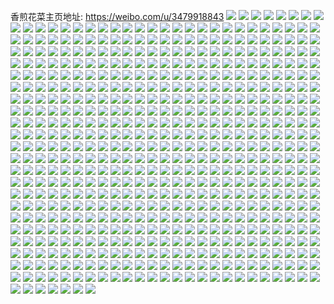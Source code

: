 香煎花菜主页地址: https://weibo.com/u/3479918843 
![](https://wx4.sinaimg.cn/mw2000/cf6b58fbgy1h96n11avzxj22gw1n9u0x.jpg) 
![](https://wx4.sinaimg.cn/mw2000/cf6b58fbgy1h96n0ylbvgj23402c0b2c.jpg) 
![](https://wx4.sinaimg.cn/mw2000/cf6b58fbgy1h96mqlhop8j21o0280b29.jpg) 
![](https://wx4.sinaimg.cn/mw2000/cf6b58fbly1h8xddspamfj20pf1e5jyc.jpg) 
![](https://wx4.sinaimg.cn/mw2000/cf6b58fbly1h8wq0zq1bzj213u0tu46t.jpg) 
![](https://wx4.sinaimg.cn/mw2000/cf6b58fbly1h8rn8tksh4j20u01407b9.jpg) 
![](https://wx4.sinaimg.cn/mw2000/cf6b58fbly1h8rnafmnzfj22c03404pe.jpg) 
![](https://wx4.sinaimg.cn/mw2000/cf6b58fbly1h8rnbnwpy3j233z33zhdt.jpg) 
![](https://wx4.sinaimg.cn/mw2000/cf6b58fbly1h8rnecdzv9j23402c0x6p.jpg) 
![](https://wx4.sinaimg.cn/mw2000/cf6b58fbly1h8rngclyd4j20u00vyn0b.jpg) 
![](https://wx4.sinaimg.cn/mw2000/cf6b58fbly1h8rnh2hrymj23402c0e83.jpg) 
![](https://wx4.sinaimg.cn/mw2000/cf6b58fbly1h8rmyfk2yfj20yz0pqgth.jpg) 
![](https://wx4.sinaimg.cn/mw2000/cf6b58fbgy1h8n6ajis0xj21v72knhdt.jpg) 
![](https://wx4.sinaimg.cn/mw2000/cf6b58fbgy1h886fj9kskj20wr1z0ath.jpg) 
![](https://wx4.sinaimg.cn/mw2000/cf6b58fbgy1h886fls7w7j20wr1z0amt.jpg) 
![](https://wx4.sinaimg.cn/mw2000/cf6b58fbgy1h886fp01pfj20wr1z0dx5.jpg) 
![](https://wx4.sinaimg.cn/mw2000/cf6b58fbgy1h886fqv8bvj20wr1z0wtk.jpg) 
![](https://wx4.sinaimg.cn/mw2000/cf6b58fbgy1h83sloiovhj21o02804qp.jpg) 
![](https://wx4.sinaimg.cn/mw2000/cf6b58fbgy1h7umcrlzaaj2240240qv5.jpg) 
![](https://wx4.sinaimg.cn/mw2000/cf6b58fbgy1h7hvbqd5krj20o01f60vp.jpg) 
![](https://wx4.sinaimg.cn/mw2000/cf6b58fbgy1h7hvbqy3wbj20n91f6774.jpg) 
![](https://wx4.sinaimg.cn/mw2000/cf6b58fbgy1h7hvbrg7voj20nz1f60vf.jpg) 
![](https://wx4.sinaimg.cn/mw2000/cf6b58fbgy1h78gcosdzoj20sg0rjjs1.jpg) 
![](https://wx4.sinaimg.cn/mw2000/cf6b58fbly1h698wd8f1hj22402tc41j.jpg) 
![](https://wx4.sinaimg.cn/mw2000/cf6b58fbly1h657uhtivij23k02o0aiq.jpg) 
![](https://wx4.sinaimg.cn/mw2000/cf6b58fbly1h657um0l3qj22402tcgos.jpg) 
![](https://wx4.sinaimg.cn/mw2000/cf6b58fbly1h657uqwgssj23k02o0tih.jpg) 
![](https://wx4.sinaimg.cn/mw2000/cf6b58fbly1h657uxikaej22o03k07wj.jpg) 
![](https://wx4.sinaimg.cn/mw2000/cf6b58fbly1h657uzbxffj21c01rxjua.jpg) 
![](https://wx4.sinaimg.cn/mw2000/cf6b58fbly1h657v8y9qej233y2bzwml.jpg) 
![](https://wx4.sinaimg.cn/mw2000/cf6b58fbly1h657va662jj22tc240dgf.jpg) 
![](https://wx4.sinaimg.cn/mw2000/cf6b58fbly1h657vgvlx9j22tb23z419.jpg) 
![](https://wx4.sinaimg.cn/mw2000/cf6b58fbly1h657vmc7vtj21mo268qua.jpg) 
![](https://wx4.sinaimg.cn/mw2000/cf6b58fbly1h657vqbq1tj21mo1moabx.jpg) 
![](https://wx4.sinaimg.cn/mw2000/cf6b58fbly1h657vu47n3j22tc2400xx.jpg) 
![](https://wx4.sinaimg.cn/mw2000/cf6b58fbgy1h5d84l8kqhj22402tcqv5.jpg) 
![](https://wx4.sinaimg.cn/mw2000/cf6b58fbgy1h5cfmg68zfj20mb1f60w3.jpg) 
![](https://wx4.sinaimg.cn/mw2000/cf6b58fbgy1h592tndpbfj20qo10o42m.jpg) 
![](https://wx4.sinaimg.cn/mw2000/cf6b58fbgy1h50vfte4jmj2240240npe.jpg) 
![](https://wx4.sinaimg.cn/mw2000/cf6b58fbgy1h4s5rikzrpj20k00fwt9w.jpg) 
![](https://wx4.sinaimg.cn/mw2000/cf6b58fbgy1h4je7dfnp6j20qo0qo75k.jpg) 
![](https://wx4.sinaimg.cn/mw2000/cf6b58fbgy1h4gu3jdgs8j21mo268qoa.jpg) 
![](https://wx4.sinaimg.cn/mw2000/cf6b58fbgy1h46iihsydoj20u01t0qaq.jpg) 
![](https://wx4.sinaimg.cn/mw2000/cf6b58fbgy1h455507abqj21jk1jk7cp.jpg) 
![](https://wx4.sinaimg.cn/mw2000/cf6b58fbgy1h43vn8wnq6j20a00a00t2.jpg) 
![](https://wx4.sinaimg.cn/mw2000/cf6b58fbgy1h41ulrs4utj21mo268qq9.jpg) 
![](https://wx4.sinaimg.cn/mw2000/cf6b58fbgy1h41um26rruj21mo2681kx.jpg) 
![](https://wx4.sinaimg.cn/mw2000/cf6b58fbgy1h41ulx82z1j21mn2677wj.jpg) 
![](https://wx4.sinaimg.cn/mw2000/cf6b58fbgy1h41ulzlb4bj21mo268kgc.jpg) 
![](https://wx4.sinaimg.cn/mw2000/cf6b58fbgy1h41qhokwqoj20yo0lkjv7.jpg) 
![](https://wx4.sinaimg.cn/mw2000/cf6b58fbgy1h3tx1owdorj20sv0svh01.jpg) 
![](https://wx4.sinaimg.cn/mw2000/cf6b58fbgy1h3tx1pdh5lj20ps0yedm1.jpg) 
![](https://wx4.sinaimg.cn/mw2000/cf6b58fbgy1h3cleyhnc4j20qo0p240f.jpg) 
![](https://wx4.sinaimg.cn/mw2000/cf6b58fbgy1h3clf0rammj251c29skjm.jpg) 
![](https://wx4.sinaimg.cn/mw2000/cf6b58fbgy1h3clf3egwlj22bz2zne82.jpg) 
![](https://wx4.sinaimg.cn/mw2000/cf6b58fbgy1h360y3guamj20u01t0tcn.jpg) 
![](https://wx4.sinaimg.cn/mw2000/cf6b58fbgy1h34q601v0tj20u01t0ad9.jpg) 
![](https://wx4.sinaimg.cn/mw2000/cf6b58fbgy1h3266tyxlpj20f00f0jrw.jpg) 
![](https://wx4.sinaimg.cn/mw2000/cf6b58fbgy1h30mxdfxgpj20qo0f5wfh.jpg) 
![](https://wx4.sinaimg.cn/mw2000/cf6b58fbgy1h2yk9vi9h0j20u02rkn7z.jpg) 
![](https://wx4.sinaimg.cn/mw2000/cf6b58fbgy1h2y8yerdmcj20sb0sbgre.jpg) 
![](https://wx4.sinaimg.cn/mw2000/cf6b58fbgy1h2y8yfk7d3j211e11eqdl.jpg) 
![](https://wx4.sinaimg.cn/mw2000/cf6b58fbgy1h2y8ygg26ej216o1kvk25.jpg) 
![](https://wx4.sinaimg.cn/mw2000/cf6b58fbgy1h2y8yizvzqj22402tc1kx.jpg) 
![](https://wx4.sinaimg.cn/mw2000/cf6b58fbgy1h2y8ym8g9gj21bf2eotq9.jpg) 
![](https://wx4.sinaimg.cn/mw2000/cf6b58fbgy1h2y8zfuivyj22402tce82.jpg) 
![](https://wx4.sinaimg.cn/mw2000/cf6b58fbgy1h2y8zkq09ej22o02mib2b.jpg) 
![](https://wx4.sinaimg.cn/mw2000/cf6b58fbgy1h2y902q1yyj22402tc4qq.jpg) 
![](https://wx4.sinaimg.cn/mw2000/cf6b58fbgy1h2y8zl8rgmj20qo0qo75o.jpg) 
![](https://wx4.sinaimg.cn/mw2000/cf6b58fbgy1h2p6equ7lqj20u01t044n.jpg) 
![](https://wx4.sinaimg.cn/mw2000/cf6b58fbgy1h2o24pranqj22tc240npe.jpg) 
![](https://wx4.sinaimg.cn/mw2000/cf6b58fbgy1h2h26qeoo7j2240208h8h.jpg) 
![](https://wx4.sinaimg.cn/mw2000/cf6b58fbgy1h2ad7d2mfuj20u01t0dm8.jpg) 
![](https://wx4.sinaimg.cn/mw2000/cf6b58fbgy1h2ad7dqvdkj20u01t0qal.jpg) 
![](https://wx4.sinaimg.cn/mw2000/cf6b58fbgy1h284lhio1cj20qo17ptb2.jpg) 
![](https://wx4.sinaimg.cn/mw2000/cf6b58fbgy1h26o7usz86j20hq0eawgb.jpg) 
![](https://wx4.sinaimg.cn/mw2000/cf6b58fbgy1h24qf48mcwj20qo0rnjti.jpg) 
![](https://wx4.sinaimg.cn/mw2000/cf6b58fbgy1h20vzbjwr5j20on1hcn8x.jpg) 
![](https://wx4.sinaimg.cn/mw2000/cf6b58fbgy1h13vkjzmn8j23402c0x6r.jpg) 
![](https://wx4.sinaimg.cn/mw2000/cf6b58fbgy1h13vktieqnj233y2by1l6.jpg) 
![](https://wx4.sinaimg.cn/mw2000/cf6b58fbgy1h13vkz3981j23402c0u0z.jpg) 
![](https://wx4.sinaimg.cn/mw2000/cf6b58fbgy1h13vl3v8z6j22c03404qs.jpg) 
![](https://wx4.sinaimg.cn/mw2000/cf6b58fbgy1h13vlat4u0j22402tc4qr.jpg) 
![](https://wx4.sinaimg.cn/mw2000/cf6b58fbgy1h13vlcnfe2j22402tchdt.jpg) 
![](https://wx4.sinaimg.cn/mw2000/cf6b58fbgy1h13vleto8tj21o02801kz.jpg) 
![](https://wx4.sinaimg.cn/mw2000/cf6b58fbgy1h13vltijiwj23k02o0u10.jpg) 
![](https://wx4.sinaimg.cn/mw2000/cf6b58fbgy1h13vlyhbqxj23402c0u0z.jpg) 
![](https://wx4.sinaimg.cn/mw2000/cf6b58fbgy1h0z4ay1r0ej20qo0sgwgn.jpg) 
![](https://wx4.sinaimg.cn/mw2000/cf6b58fbgy1h0z4c2p5ljj20qo0smgnf.jpg) 
![](https://wx4.sinaimg.cn/mw2000/cf6b58fbgy1h0g6fmy02lj20qo0samzu.jpg) 
![](https://wx4.sinaimg.cn/mw2000/cf6b58fbgy1h0cyfrbrzdj20qo11vtav.jpg) 
![](https://wx4.sinaimg.cn/mw2000/cf6b58fbgy1h09ndpad8wj20qo05jwet.jpg) 
![](https://wx4.sinaimg.cn/mw2000/cf6b58fbgy1h09ner02nbj20qo0ip3zl.jpg) 
![](https://wx4.sinaimg.cn/mw2000/cf6b58fbgy1h00io0fcc6j2268268npd.jpg) 
![](https://wx4.sinaimg.cn/mw2000/cf6b58fbgy1gzzdbsqmgyj20u01t0thz.jpg) 
![](https://wx4.sinaimg.cn/mw2000/cf6b58fbgy1gzzb387jinj21hc0onq9o.jpg) 
![](https://wx4.sinaimg.cn/mw2000/cf6b58fbgy1gyrgudehgwj22402tckjm.jpg) 
![](https://wx4.sinaimg.cn/mw2000/cf6b58fbgy1gynzf8nd5jj21mo268e52.jpg) 
![](https://wx4.sinaimg.cn/mw2000/cf6b58fbgy1gynzf9umljj21mn268ha2.jpg) 
![](https://wx4.sinaimg.cn/mw2000/cf6b58fbgy1gynzfc8l4kj21mo268u0x.jpg) 
![](https://wx4.sinaimg.cn/mw2000/cf6b58fbgy1gynyayx7hgj22402tcqv5.jpg) 
![](https://wx4.sinaimg.cn/mw2000/cf6b58fbgy1gyntokqal8j216o1kwaob.jpg) 
![](https://wx4.sinaimg.cn/mw2000/cf6b58fbgy1gyntp36z2ej21mo268e81.jpg) 
![](https://wx4.sinaimg.cn/mw2000/cf6b58fbgy1gyhis2hziaj20u01t0qc9.jpg) 
![](https://wx4.sinaimg.cn/mw2000/cf6b58fbgy1gy0vxyu25aj25mo4807wk.jpg) 
![](https://wx4.sinaimg.cn/mw2000/cf6b58fbgy1gxyekt48y1j216o1kwdxr.jpg) 
![](https://wx4.sinaimg.cn/mw2000/cf6b58fbgy1gxjj6izovhj21400u0wh6.jpg) 
![](https://wx4.sinaimg.cn/mw2000/cf6b58fbgy1gxj7sf8d60j20l115xn1d.jpg) 
![](https://wx4.sinaimg.cn/mw2000/cf6b58fbgy1gxj7sg09e8j20l115x43e.jpg) 
![](https://wx4.sinaimg.cn/mw2000/cf6b58fbgy1gxj7sgkbexj20l115x791.jpg) 
![](https://wx4.sinaimg.cn/mw2000/cf6b58fbgy1gxj7sh2k21j216v0ubqid.jpg) 
![](https://wx4.sinaimg.cn/mw2000/cf6b58fbgy1gxie99l3bwj20u01t0adv.jpg) 
![](https://wx4.sinaimg.cn/mw2000/cf6b58fbgy1gxi6tt4efdj216v0ubqid.jpg) 
![](https://wx4.sinaimg.cn/mw2000/cf6b58fbgy1gxb0le44eqj2240240b29.jpg) 
![](https://wx4.sinaimg.cn/mw2000/cf6b58fbgy1gwuq6lzxu4j21hc0on477.jpg) 
![](https://wx4.sinaimg.cn/mw2000/cf6b58fbgy1gwn44xymtgj2240240e81.jpg) 
![](https://wx4.sinaimg.cn/mw2000/cf6b58fbgy1gwn45047btj21jk1jkx6p.jpg) 
![](https://wx4.sinaimg.cn/mw2000/cf6b58fbgy1gwn450st3aj20tq0zqgye.jpg) 
![](https://wx4.sinaimg.cn/mw2000/cf6b58fbgy1gwn45221yej21mo2684qp.jpg) 
![](https://wx4.sinaimg.cn/mw2000/cf6b58fbgy1gwn455jqgaj23401qrqv6.jpg) 
![](https://wx4.sinaimg.cn/mw2000/cf6b58fbgy1gwg8khgtsmj21t00u0gu3.jpg) 
![](https://wx4.sinaimg.cn/mw2000/cf6b58fbgy1gw706pivu6j20u01t0jws.jpg) 
![](https://wx4.sinaimg.cn/mw2000/cf6b58fbgy1gw7079g7tbj21t00u016h.jpg) 
![](https://wx4.sinaimg.cn/mw2000/cf6b58fbgy1gw7079sggbj21t00u011l.jpg) 
![](https://wx4.sinaimg.cn/mw2000/cf6b58fbgy1gw707aayhrj21t00u0qdg.jpg) 
![](https://wx4.sinaimg.cn/mw2000/cf6b58fbgy1gw1xesu5a6j20u01t00wh.jpg) 
![](https://wx4.sinaimg.cn/mw2000/cf6b58fbgy1gw1xewkmvyj22402tce81.jpg) 
![](https://wx4.sinaimg.cn/mw2000/cf6b58fbgy1gvtxxo6ddyj21k71k1wzs.jpg) 
![](https://wx4.sinaimg.cn/mw2000/cf6b58fbgy1gvtxxsjxhyj22tc240b2b.jpg) 
![](https://wx4.sinaimg.cn/mw2000/cf6b58fbgy1gvrxseo7o8j21mo268b29.jpg) 
![](https://wx4.sinaimg.cn/mw2000/cf6b58fbgy1gvrxshi7h7j21mo268b29.jpg) 
![](https://wx4.sinaimg.cn/mw2000/003NvnRhgy1gvolskyelvj61mo268nes02.jpg) 
![](https://wx4.sinaimg.cn/mw2000/003NvnRhgy1gvp9khao2uj62d51kse8102.jpg) 
![](https://wx4.sinaimg.cn/mw2000/003NvnRhgy1gvp9kk5d1yj63342bc1kz02.jpg) 
![](https://wx4.sinaimg.cn/mw2000/003NvnRhgy1gvp9kfqqcjj62tc240qv502.jpg) 
![](https://wx4.sinaimg.cn/mw2000/003NvnRhgy1gvcx5duq2gj62801o04qq02.jpg) 
![](https://wx4.sinaimg.cn/mw2000/003NvnRhgy1gvcx5gqkdej61400u04cs02.jpg) 
![](https://wx4.sinaimg.cn/mw2000/003NvnRhgy1gvcx5pn4q2j61vy2isnpe02.jpg) 
![](https://wx4.sinaimg.cn/mw2000/003NvnRhgy1gue6ussx0zj61t00u07jh02.jpg) 
![](https://wx4.sinaimg.cn/mw2000/003NvnRhgy1gu2c0cbd3qj61400u041102.jpg) 
![](https://wx4.sinaimg.cn/mw2000/003NvnRhgy1gu22ljv5yjj62tc240x6q02.jpg) 
![](https://wx4.sinaimg.cn/mw2000/003NvnRhgy1gtqtpu1mdbj62402tcb2a02.jpg) 
![](https://wx4.sinaimg.cn/mw2000/003NvnRhgy1gtoqv6ei85j611z1z4wrq02.jpg) 
![](https://wx4.sinaimg.cn/mw2000/003NvnRhgy1gtoqv7lbo6j61mo2687wh02.jpg) 
![](https://wx4.sinaimg.cn/mw2000/003NvnRhgy1gtoqv9kphej61mo1mohdu02.jpg) 
![](https://wx4.sinaimg.cn/mw2000/003NvnRhgy1gtoqvd80onj63k02o01l002.jpg) 
![](https://wx4.sinaimg.cn/mw2000/003NvnRhgy1gtoqvzfl93j62402tcnpd02.jpg) 
![](https://wx4.sinaimg.cn/mw2000/003NvnRhgy1gtl3y7dp77j62c41i2npd02.jpg) 
![](https://wx4.sinaimg.cn/mw2000/cf6b58fbgy1gtglff96yvj21mo1monii.jpg) 
![](https://wx4.sinaimg.cn/mw2000/cf6b58fbgy1gtglfhsbtpj22tc2tcx6p.jpg) 
![](https://wx4.sinaimg.cn/mw2000/cf6b58fbgy1gtglfjbouij21mo1motr4.jpg) 
![](https://wx4.sinaimg.cn/mw2000/cf6b58fbgy1gtanvox01ej20u01t0djt.jpg) 
![](https://wx4.sinaimg.cn/mw2000/cf6b58fbgy1gt1gvkztmtj22cm3404qs.jpg) 
![](https://wx4.sinaimg.cn/mw2000/cf6b58fbgy1gt1gvlm3x0j21400u0atg.jpg) 
![](https://wx4.sinaimg.cn/mw2000/cf6b58fbgy1gt1gvmbs6ej21400r0tnj.jpg) 
![](https://wx4.sinaimg.cn/mw2000/cf6b58fbgy1gt1gmozml7j21l62dse81.jpg) 
![](https://wx4.sinaimg.cn/mw2000/cf6b58fbgy1gt1gmqhe9fj21z41be1ky.jpg) 
![](https://wx4.sinaimg.cn/mw2000/cf6b58fbly1gsxjdooru2j20qo0n340o.jpg) 
![](https://wx4.sinaimg.cn/mw2000/cf6b58fbgy1gsurf8uo6aj21t00u0duf.jpg) 
![](https://wx4.sinaimg.cn/mw2000/cf6b58fbgy1grbvgckm01j214012u7sz.jpg) 
![](https://wx4.sinaimg.cn/mw2000/cf6b58fbgy1grbvggqwtej21901901kx.jpg) 
![](https://wx4.sinaimg.cn/mw2000/cf6b58fbgy1gr9h889db2j20u01t0wkq.jpg) 
![](https://wx4.sinaimg.cn/mw2000/cf6b58fbgy1gr8jigjrbqj216o1kwb29.jpg) 
![](https://wx4.sinaimg.cn/mw2000/003NvnRhgy1gr8jifijdzj616o1kwb2902.jpg) 
![](https://wx4.sinaimg.cn/mw2000/cf6b58fbgy1gr8jhd9aajj20u00sq0zz.jpg) 
![](https://wx4.sinaimg.cn/mw2000/cf6b58fbgy1gqtwhw8gozj216o1kwx5q.jpg) 
![](https://wx4.sinaimg.cn/mw2000/cf6b58fbly1gpnvcqbhmdj21qo1qoayn.jpg) 
![](https://wx4.sinaimg.cn/mw2000/cf6b58fbly1gozlj4yzmkj21oh2iqu0z.jpg) 
![](https://wx4.sinaimg.cn/mw2000/cf6b58fbly1gozlj8bmloj2280190qv6.jpg) 
![](https://wx4.sinaimg.cn/mw2000/cf6b58fbly1gozlj6zdcyj21qo1qokjm.jpg) 
![](https://wx4.sinaimg.cn/mw2000/cf6b58fbly1gokwebgiimj21kw1kwn5o.jpg) 
![](https://wx4.sinaimg.cn/mw2000/cf6b58fbly1go393y428oj21o01o0x6p.jpg) 
![](https://wx4.sinaimg.cn/mw2000/cf6b58fbly1go39540ve0j20qo0qon0x.jpg) 
![](https://wx4.sinaimg.cn/mw2000/cf6b58fbly1gnv858hk2pj22bk1qo7wh.jpg) 
![](https://wx4.sinaimg.cn/mw2000/cf6b58fbly1gnv0s2t28cj20u01t0dpj.jpg) 
![](https://wx4.sinaimg.cn/mw2000/cf6b58fbly1gnv0s31ayuj20u01t0qej.jpg) 
![](https://wx4.sinaimg.cn/mw2000/cf6b58fbly1gnv0s3cldpj20u01t0qdz.jpg) 
![](https://wx4.sinaimg.cn/mw2000/cf6b58fbly1gnv0s3l6y1j20u01t049c.jpg) 
![](https://wx4.sinaimg.cn/mw2000/cf6b58fbly1gnv0s3wisoj20u01t0gw2.jpg) 
![](https://wx4.sinaimg.cn/mw2000/cf6b58fbly1gndkijvjjyj21qo1qo4qp.jpg) 
![](https://wx4.sinaimg.cn/mw2000/cf6b58fbly1gndkikzjesj21qo1qo1kx.jpg) 
![](https://wx4.sinaimg.cn/mw2000/cf6b58fbly1gmt88lozkwj22402tckjm.jpg) 
![](https://wx4.sinaimg.cn/mw2000/cf6b58fbly1gmt88ms7s1j22402tcnpe.jpg) 
![](https://wx4.sinaimg.cn/mw2000/cf6b58fbly1gmoc3r8n79j20qo0fu77k.jpg) 
![](https://wx4.sinaimg.cn/mw2000/cf6b58fbly1gmluviul4wj216o1kwu06.jpg) 
![](https://wx4.sinaimg.cn/mw2000/cf6b58fbly1gmjzcxze7mj21qo1qo1i9.jpg) 
![](https://wx4.sinaimg.cn/mw2000/cf6b58fbly1gme9nv0p5gj22402tce82.jpg) 
![](https://wx4.sinaimg.cn/mw2000/cf6b58fbly1gmanpotsllj21kw1kw1ky.jpg) 
![](https://wx4.sinaimg.cn/mw2000/cf6b58fbly1gm9p0czdboj21ww2pgu12.jpg) 
![](https://wx4.sinaimg.cn/mw2000/cf6b58fbly1gm8huq8id2j21w02iohdu.jpg) 
![](https://wx4.sinaimg.cn/mw2000/cf6b58fbly1gm5mzs4lkzj21jk1jkwki.jpg) 
![](https://wx4.sinaimg.cn/mw2000/cf6b58fbly1gm3sjlulo5j20u0180aer.jpg) 
![](https://wx4.sinaimg.cn/mw2000/cf6b58fbly1glwypr517tj21oi2irb2b.jpg) 
![](https://wx4.sinaimg.cn/mw2000/cf6b58fbly1glwyps99k0j21of2gfnpe.jpg) 
![](https://wx4.sinaimg.cn/mw2000/cf6b58fbly1glulhqgfaoj21mo268x6q.jpg) 
![](https://wx4.sinaimg.cn/mw2000/cf6b58fbly1glulhkwjkqj21o02807wh.jpg) 
![](https://wx4.sinaimg.cn/mw2000/cf6b58fbly1glulhmz6vdj21o0280e81.jpg) 
![](https://wx4.sinaimg.cn/mw2000/cf6b58fbly1gltzngvpgaj218g0tngvd.jpg) 
![](https://wx4.sinaimg.cn/mw2000/cf6b58fbly1gltznh5mlzj218g0tnwnl.jpg) 
![](https://wx4.sinaimg.cn/mw2000/cf6b58fbly1gltznkrbn9j22c03404qt.jpg) 
![](https://wx4.sinaimg.cn/mw2000/cf6b58fbly1gltzni3l72j227t1nvx6p.jpg) 
![](https://wx4.sinaimg.cn/mw2000/cf6b58fbly1glsy87kl6mj20u01t0jwa.jpg) 
![](https://wx4.sinaimg.cn/mw2000/cf6b58fbly1gkxwtyjxjnj216o1kwnpd.jpg) 
![](https://wx4.sinaimg.cn/mw2000/cf6b58fbly1gkxwtxd2jqj21qo1qoax0.jpg) 
![](https://wx4.sinaimg.cn/mw2000/cf6b58fbly1gkxwtxtbwfj20qo0qoq6k.jpg) 
![](https://wx4.sinaimg.cn/mw2000/cf6b58fbly1gkxsimsdevj21qo1qoh4e.jpg) 
![](https://wx4.sinaimg.cn/mw2000/cf6b58fbly1gkx5s5pf64j216o16o4qp.jpg) 
![](https://wx4.sinaimg.cn/mw2000/cf6b58fbly1gkx5s6x5puj23342bce82.jpg) 
![](https://wx4.sinaimg.cn/mw2000/cf6b58fbly1gkfve4qa0ij23342bce82.jpg) 
![](https://wx4.sinaimg.cn/mw2000/cf6b58fbly1gkfvf193wwj23342bckjm.jpg) 
![](https://wx4.sinaimg.cn/mw2000/cf6b58fbly1gjw1zqacakj21qo1qo4i4.jpg) 
![](https://wx4.sinaimg.cn/mw2000/cf6b58fbly1gj3wie5y80j21mo268e82.jpg) 
![](https://wx4.sinaimg.cn/mw2000/cf6b58fbly1giyh5eygkjj20u01t0gq4.jpg) 
![](https://wx4.sinaimg.cn/mw2000/cf6b58fbly1giyh6em0hzj20u01t0794.jpg) 
![](https://wx4.sinaimg.cn/mw2000/cf6b58fbly1giyh72ekd0j20u01t079i.jpg) 
![](https://wx4.sinaimg.cn/mw2000/cf6b58fbly1gixbd9ynhqj20u00u0gpe.jpg) 
![](https://wx4.sinaimg.cn/mw2000/cf6b58fbly1gipdvq9u3nj20rs0rsgrc.jpg) 
![](https://wx4.sinaimg.cn/mw2000/cf6b58fbly1gijg5gs0c1j21400u0q8i.jpg) 
![](https://wx4.sinaimg.cn/mw2000/cf6b58fbly1gijg5hgi2ij21400u078k.jpg) 
![](https://wx4.sinaimg.cn/mw2000/cf6b58fbly1gig4x9llgtj21mo268x6q.jpg) 
![](https://wx4.sinaimg.cn/mw2000/cf6b58fbly1gh47kwktchj2190190b29.jpg) 
![](https://wx4.sinaimg.cn/mw2000/cf6b58fbly1gh47ky66pej21hc1hcqv5.jpg) 
![](https://wx4.sinaimg.cn/mw2000/cf6b58fbly1gh47kzr53ij21hc1hcb29.jpg) 
![](https://wx4.sinaimg.cn/mw2000/cf6b58fbly1gh47l41j0uj2190190b29.jpg) 
![](https://wx4.sinaimg.cn/mw2000/cf6b58fbly1ggm5okn7cyj20cp0b0qba.jpg) 
![](https://wx4.sinaimg.cn/mw2000/cf6b58fbly1gg8g3shsdyj21o02801kz.jpg) 
![](https://wx4.sinaimg.cn/mw2000/cf6b58fbly1gg8g3vrb2ij21o0280npe.jpg) 
![](https://wx4.sinaimg.cn/mw2000/cf6b58fbly1gg8g3zjewxj21o0280npe.jpg) 
![](https://wx4.sinaimg.cn/mw2000/cf6b58fbly1gg8g40b41mj20u0140dm1.jpg) 
![](https://wx4.sinaimg.cn/mw2000/cf6b58fbly1gflc5n2opoj21hc1z4u0x.jpg) 
![](https://wx4.sinaimg.cn/mw2000/cf6b58fbly1gfk8wpso8kj21hc1z4x6p.jpg) 
![](https://wx4.sinaimg.cn/mw2000/cf6b58fbly1gfh6k81db5j21hc1z4npd.jpg) 
![](https://wx4.sinaimg.cn/mw2000/cf6b58fbly1gfda2dtqxlj21hc1z44qq.jpg) 
![](https://wx4.sinaimg.cn/mw2000/cf6b58fbly1gfd22t3mjrj20u01t04af.jpg) 
![](https://wx4.sinaimg.cn/mw2000/cf6b58fbly1gfd211e27uj22o82o8b2a.jpg) 
![](https://wx4.sinaimg.cn/mw2000/cf6b58fbly1gf75l6t4ywj20u01t04lb.jpg) 
![](https://wx4.sinaimg.cn/mw2000/cf6b58fbly1gf4jjoeqy3j20u0140aia.jpg) 
![](https://wx4.sinaimg.cn/mw2000/cf6b58fbly1gf4jjp2b9yj20u0140n1f.jpg) 
![](https://wx4.sinaimg.cn/mw2000/cf6b58fbly1gf4jjpqkepj20u014078f.jpg) 
![](https://wx4.sinaimg.cn/mw2000/cf6b58fbly1gf4jjq4an9j20u0140aec.jpg) 
![](https://wx4.sinaimg.cn/mw2000/cf6b58fbly1gf4jjyitrij21901o0qv5.jpg) 
![](https://wx4.sinaimg.cn/mw2000/cf6b58fbly1gf4jk00db4j20u01400y1.jpg) 
![](https://wx4.sinaimg.cn/mw2000/cf6b58fbly1gf4jjqfdslj205y040wgm.jpg) 
![](https://wx4.sinaimg.cn/mw2000/cf6b58fbly1gf2ohsp43tj22c02c01ky.jpg) 
![](https://wx4.sinaimg.cn/mw2000/cf6b58fbly1gf2ohwvi3zj22c02c0kjl.jpg) 
![](https://wx4.sinaimg.cn/mw2000/cf6b58fbly1gf2oi0zu42j22c02c01ky.jpg) 
![](https://wx4.sinaimg.cn/mw2000/cf6b58fbly1gf2oi3aeqvj21901o0u0x.jpg) 
![](https://wx4.sinaimg.cn/mw2000/cf6b58fbly1gf2oi51gz2j21901o01ky.jpg) 
![](https://wx4.sinaimg.cn/mw2000/cf6b58fbly1gf2oi6wrn5j21901o04qq.jpg) 
![](https://wx4.sinaimg.cn/mw2000/cf6b58fbly1gf2oi24oacj210z10ytxj.jpg) 
![](https://wx4.sinaimg.cn/mw2000/cf6b58fbly1gelhck3ydcj20u00u0gqw.jpg) 
![](https://wx4.sinaimg.cn/mw2000/cf6b58fbly1gelhckh7dwj20u00u0gsr.jpg) 
![](https://wx4.sinaimg.cn/mw2000/cf6b58fbly1gelh9t5x74j20u00u0436.jpg) 
![](https://wx4.sinaimg.cn/mw2000/cf6b58fbly1gelhah2n88j20u00u0jx1.jpg) 
![](https://wx4.sinaimg.cn/mw2000/cf6b58fbly1gelhahhmbgj20u00u0gr1.jpg) 
![](https://wx4.sinaimg.cn/mw2000/cf6b58fbly1gee5wt1egsj21fw1o0x6p.jpg) 
![](https://wx4.sinaimg.cn/mw2000/cf6b58fbly1gee5wuh3bfj21hc1bkhc7.jpg) 
![](https://wx4.sinaimg.cn/mw2000/cf6b58fbly1ge9v47r9ihj22c02c07wh.jpg) 
![](https://wx4.sinaimg.cn/mw2000/cf6b58fbly1ge71dsua2tj22c02c0e83.jpg) 
![](https://wx4.sinaimg.cn/mw2000/cf6b58fbly1gdzdi04x40j21901o04qq.jpg) 
![](https://wx4.sinaimg.cn/mw2000/cf6b58fbly1gdzdi30hiij21901o01ky.jpg) 
![](https://wx4.sinaimg.cn/mw2000/cf6b58fbly1gdzdi67yvcj21901o01ky.jpg) 
![](https://wx4.sinaimg.cn/mw2000/cf6b58fbly1gc6c21nx6cj20u0140tda.jpg) 
![](https://wx4.sinaimg.cn/mw2000/cf6b58fbgy1gbrjbwc69dj20u01t0kgv.jpg) 
![](https://wx4.sinaimg.cn/mw2000/cf6b58fbgy1gbrjbyr58hj21o02804qq.jpg) 
![](https://wx4.sinaimg.cn/mw2000/cf6b58fbgy1gbrjc1fqarj21o02801ky.jpg) 
![](https://wx4.sinaimg.cn/mw2000/cf6b58fbgy1gbrjc41kcvj21o02804qq.jpg) 
![](https://wx4.sinaimg.cn/mw2000/cf6b58fbgy1gbrjc6f8jdj21o0280x6p.jpg) 
![](https://wx4.sinaimg.cn/mw2000/cf6b58fbgy1gbrjc93q7cj21o0280e82.jpg) 
![](https://wx4.sinaimg.cn/mw2000/cf6b58fbgy1gbrjccm7uij21o0280npe.jpg) 
![](https://wx4.sinaimg.cn/mw2000/cf6b58fbgy1gbjclckol7j21o02801ky.jpg) 
![](https://wx4.sinaimg.cn/mw2000/cf6b58fbgy1gbjclekcqnj21o0280hdu.jpg) 
![](https://wx4.sinaimg.cn/mw2000/cf6b58fbgy1gbjclg6yhej21o02804qq.jpg) 
![](https://wx4.sinaimg.cn/mw2000/cf6b58fbgy1gb85sdikx3j20j60pa76g.jpg) 
![](https://wx4.sinaimg.cn/mw2000/cf6b58fbly1gaxmsdfqr6j20u00tun81.jpg) 
![](https://wx4.sinaimg.cn/mw2000/cf6b58fbly1gaxms9ct9xj21o02804qq.jpg) 
![](https://wx4.sinaimg.cn/mw2000/cf6b58fbly1gaxmsb2nnhj21o01o0b29.jpg) 
![](https://wx4.sinaimg.cn/mw2000/cf6b58fbly1gaxmsf4z7fj21o01o04qp.jpg) 
![](https://wx4.sinaimg.cn/mw2000/cf6b58fbly1gaxmsh6p2ej21ny1ny7wh.jpg) 
![](https://wx4.sinaimg.cn/mw2000/cf6b58fbly1gaxmsjlhz9j21n51mte81.jpg) 
![](https://wx4.sinaimg.cn/mw2000/cf6b58fbly1gaxms6dlzlj21o01q0e81.jpg) 
![](https://wx4.sinaimg.cn/mw2000/cf6b58fbly1gaxmscr37rj21901o01kx.jpg) 
![](https://wx4.sinaimg.cn/mw2000/cf6b58fbly1galuanmmowj214u14u4ql.jpg) 
![](https://wx4.sinaimg.cn/mw2000/cf6b58fbly1galuaow7g4j20yg0yg4hz.jpg) 
![](https://wx4.sinaimg.cn/mw2000/cf6b58fbly1galuapwr6oj213w13w4f5.jpg) 
![](https://wx4.sinaimg.cn/mw2000/cf6b58fbly1galuardz2uj210w10wx2q.jpg) 
![](https://wx4.sinaimg.cn/mw2000/cf6b58fbly1galno6spjrj20zh0zg1kx.jpg) 
![](https://wx4.sinaimg.cn/mw2000/cf6b58fbly1galno961ucj211w11v4qp.jpg) 
![](https://wx4.sinaimg.cn/mw2000/cf6b58fbly1gah60fz3cfj20zi0ge0y5.jpg) 
![](https://wx4.sinaimg.cn/mw2000/cf6b58fbly1gah60gh3kuj20zi0gejwq.jpg) 
![](https://wx4.sinaimg.cn/mw2000/cf6b58fbly1gah60gvowoj20zi0ge440.jpg) 
![](https://wx4.sinaimg.cn/mw2000/cf6b58fbly1gah60h7zp7j20zi0geq7o.jpg) 
![](https://wx4.sinaimg.cn/mw2000/cf6b58fbly1gah60hkmxvj21400u07ay.jpg) 
![](https://wx4.sinaimg.cn/mw2000/cf6b58fbly1ga9fe5kxdqj21o01o0hdv.jpg) 
![](https://wx4.sinaimg.cn/mw2000/cf6b58fbly1ga9ffavyk5j21o01901kz.jpg) 
![](https://wx4.sinaimg.cn/mw2000/cf6b58fbly1ga9fi8zestj21o0190e83.jpg) 
![](https://wx4.sinaimg.cn/mw2000/cf6b58fbly1ga9ffnctp6j20ww0k0e49.jpg) 
![](https://wx4.sinaimg.cn/mw2000/cf6b58fbly1ga9fh10aprj21o0190hdu.jpg) 
![](https://wx4.sinaimg.cn/mw2000/cf6b58fbly1ga9ffzvxbwj20vc0vc4qp.jpg) 
![](https://wx4.sinaimg.cn/mw2000/cf6b58fbly1ga85jigdrrj21o0190kjm.jpg) 
![](https://wx4.sinaimg.cn/mw2000/cf6b58fbly1ga85jqd7ozj21o0190kjm.jpg) 
![](https://wx4.sinaimg.cn/mw2000/cf6b58fbly1ga85jx5zotj21o0190hdu.jpg) 
![](https://wx4.sinaimg.cn/mw2000/cf6b58fbly1g9pfwdjdzhj21o02807wi.jpg) 
![](https://wx4.sinaimg.cn/mw2000/cf6b58fbly1g9pfwehol5j21o02801ky.jpg) 
![](https://wx4.sinaimg.cn/mw2000/cf6b58fbly1g9hmngrwwzj21hc1z4qv5.jpg) 
![](https://wx4.sinaimg.cn/mw2000/cf6b58fbly1g9h54q34ddj21901o01ky.jpg) 
![](https://wx4.sinaimg.cn/mw2000/cf6b58fbly1g9h54znefej21901o0000.jpg) 
![](https://wx4.sinaimg.cn/mw2000/cf6b58fbly1g9h557ix54j21o0280npd.jpg) 
![](https://wx4.sinaimg.cn/mw2000/cf6b58fbly1g9h55h1s94j21o0280kjl.jpg) 
![](https://wx4.sinaimg.cn/mw2000/cf6b58fbly1g9ghep6xqqj20vc0vcawp.jpg) 
![](https://wx4.sinaimg.cn/mw2000/cf6b58fbly1g96306xrl8j21901o0e82.jpg) 
![](https://wx4.sinaimg.cn/mw2000/cf6b58fbly1g9630d74e7j21901o0u0x.jpg) 
![](https://wx4.sinaimg.cn/mw2000/cf6b58fbly1g9630kc1xfj21901o04qq.jpg) 
![](https://wx4.sinaimg.cn/mw2000/cf6b58fbly1g8wnq0jafmj21hc1z4b2a.jpg) 
![](https://wx4.sinaimg.cn/mw2000/cf6b58fbly1g8t1ygey9pj23402c0npd.jpg) 
![](https://wx4.sinaimg.cn/mw2000/cf6b58fbly1g8rxhxl38cj22c0340qv6.jpg) 
![](https://wx4.sinaimg.cn/mw2000/cf6b58fbly1g8l8qfzdvij21901o0hdu.jpg) 
![](https://wx4.sinaimg.cn/mw2000/cf6b58fbly1g8l8qisk7yj21901o0kjm.jpg) 
![](https://wx4.sinaimg.cn/mw2000/cf6b58fbly1g8l8qllkczj21901o01ky.jpg) 
![](https://wx4.sinaimg.cn/mw2000/cf6b58fbly1g8l8qnu6qdj21901o0b2a.jpg) 
![](https://wx4.sinaimg.cn/mw2000/cf6b58fbly1g8kt953l5qj21561i3u0x.jpg) 
![](https://wx4.sinaimg.cn/mw2000/cf6b58fbly1g8kt96gnfij20z61j9b29.jpg) 
![](https://wx4.sinaimg.cn/mw2000/cf6b58fbly1g8izxtt3jdj20is0isdln.jpg) 
![](https://wx4.sinaimg.cn/mw2000/cf6b58fbly1g8izxu9tnsj20ug0ug0yv.jpg) 
![](https://wx4.sinaimg.cn/mw2000/cf6b58fbly1g8izxurkplj20me0men1m.jpg) 
![](https://wx4.sinaimg.cn/mw2000/cf6b58fbly1g8izxv1p2kj20g40g4go1.jpg) 
![](https://wx4.sinaimg.cn/mw2000/cf6b58fbly1g8izxva0x0j20g40g476q.jpg) 
![](https://wx4.sinaimg.cn/mw2000/cf6b58fbly1g8c15njbl5j21hc1z4npe.jpg) 
![](https://wx4.sinaimg.cn/mw2000/cf6b58fbly1g8c15pk8bwj21hc1z4hdu.jpg) 
![](https://wx4.sinaimg.cn/mw2000/cf6b58fbly1g8c15s0332j21hc1z4npe.jpg) 
![](https://wx4.sinaimg.cn/mw2000/cf6b58fbly1g8c15v7de9j21hc1z4npe.jpg) 
![](https://wx4.sinaimg.cn/mw2000/cf6b58fbly1g8c15yi6byj21hc1z4b2a.jpg) 
![](https://wx4.sinaimg.cn/mw2000/cf6b58fbly1g8aw74gf6bj20ii0iiwjl.jpg) 
![](https://wx4.sinaimg.cn/mw2000/cf6b58fbly1g87fkc199sj21hc1z47wi.jpg) 
![](https://wx4.sinaimg.cn/mw2000/cf6b58fbly1g7ilrpcqqvj21t00u07ap.jpg) 
![](https://wx4.sinaimg.cn/mw2000/cf6b58fbly1g7ilrptqalj21t00u0x14.jpg) 
![](https://wx4.sinaimg.cn/mw2000/cf6b58fbly1g7ilrr0muuj21t00u0h5w.jpg) 
![](https://wx4.sinaimg.cn/mw2000/cf6b58fbly1g7ilrs3wa8j21t00u0aud.jpg) 
![](https://wx4.sinaimg.cn/mw2000/cf6b58fbly1g7hdansdbmj21o01o07wj.jpg) 
![](https://wx4.sinaimg.cn/mw2000/cf6b58fbly1g7hdasqxwsj21o01o04qr.jpg) 
![](https://wx4.sinaimg.cn/mw2000/cf6b58fbly1g78ccmb6uhj21o0190hdu.jpg) 
![](https://wx4.sinaimg.cn/mw2000/cf6b58fbly1g78cdbo8v6j21o01901kz.jpg) 
![](https://wx4.sinaimg.cn/mw2000/cf6b58fbly1g78cdrvryoj21o0190x6p.jpg) 
![](https://wx4.sinaimg.cn/mw2000/cf6b58fbly1g78cg66o88j21o0190u0y.jpg) 
![](https://wx4.sinaimg.cn/mw2000/cf6b58fbly1g6qzwvet7xj2190190hdu.jpg) 
![](https://wx4.sinaimg.cn/mw2000/cf6b58fbly1g6npl07dj0j209y0bkjrp.jpg) 
![](https://wx4.sinaimg.cn/mw2000/cf6b58fbly1g6jsp94418j21901o0b2a.jpg) 
![](https://wx4.sinaimg.cn/mw2000/cf6b58fbly1g6hfji6fhaj2190190b29.jpg) 
![](https://wx4.sinaimg.cn/mw2000/cf6b58fbly1g65gx2v7ndj21t00u0h24.jpg) 
![](https://wx4.sinaimg.cn/mw2000/cf6b58fbly1g65gx38qjjj21t00u0aol.jpg) 
![](https://wx4.sinaimg.cn/mw2000/cf6b58fbly1g65gx3qlxxj21t00u0aop.jpg) 
![](https://wx4.sinaimg.cn/mw2000/cf6b58fbly1g65gx66vavj21t00u0qv5.jpg) 
![](https://wx4.sinaimg.cn/mw2000/cf6b58fbly1g5w61f6lbtj20j60j675h.jpg) 
![](https://wx4.sinaimg.cn/mw2000/cf6b58fbly1g5nw09uwi7j218v0u079u.jpg) 
![](https://wx4.sinaimg.cn/mw2000/cf6b58fbly1g5hk6lypdkj21o0190hdu.jpg) 
![](https://wx4.sinaimg.cn/mw2000/cf6b58fbly1g5deub3evxj22c03407wj.jpg) 
![](https://wx4.sinaimg.cn/mw2000/cf6b58fbly1g5deum04qfj23402c04qr.jpg) 
![](https://wx4.sinaimg.cn/mw2000/cf6b58fbly1g50rzw10hcj21iw1jt1ky.jpg) 
![](https://wx4.sinaimg.cn/mw2000/cf6b58fbly1g50s05djv9j21o01904qq.jpg) 
![](https://wx4.sinaimg.cn/mw2000/cf6b58fbly1g50rzotjraj21901o07wi.jpg) 
![](https://wx4.sinaimg.cn/mw2000/cf6b58fbly1g50rz8vm7ej21hc1hcx6p.jpg) 
![](https://wx4.sinaimg.cn/mw2000/cf6b58fbly1g50rzg6qy7j21o01901ky.jpg) 
![](https://wx4.sinaimg.cn/mw2000/cf6b58fbly1g50s0b16ohj21901o01ky.jpg) 
![](https://wx4.sinaimg.cn/mw2000/cf6b58fbly1g4ypheb0ruj21901o01ky.jpg) 
![](https://wx4.sinaimg.cn/mw2000/cf6b58fbly1g4yphk3yyrj21901o0kjl.jpg) 
![](https://wx4.sinaimg.cn/mw2000/cf6b58fbly1g4qjzf2mztj20jg0jg0ud.jpg) 
![](https://wx4.sinaimg.cn/mw2000/cf6b58fbly1g4mka0uwbgj20go0e9aaj.jpg) 
![](https://wx4.sinaimg.cn/mw2000/cf6b58fbly1g4i91di0kej20qo0pj7ag.jpg) 
![](https://wx4.sinaimg.cn/mw2000/cf6b58fbly1g4hd1j16x6j21400u0n3x.jpg) 
![](https://wx4.sinaimg.cn/mw2000/cf6b58fbly1g4hd1i0ohej21400u07bo.jpg) 
![](https://wx4.sinaimg.cn/mw2000/cf6b58fbly1g4hd1iijdpj21400u0jye.jpg) 
![](https://wx4.sinaimg.cn/mw2000/cf6b58fbly1g4f0knxhn2j20p00p0q8f.jpg) 
![](https://wx4.sinaimg.cn/mw2000/cf6b58fbly1g47q0fl8w9j20fb05wq3i.jpg) 
![](https://wx4.sinaimg.cn/mw2000/cf6b58fbly1g47q0fwlqwj20kj02zglk.jpg) 
![](https://wx4.sinaimg.cn/mw2000/cf6b58fbly1g46u7xtzv3j21901o0u0x.jpg) 
![](https://wx4.sinaimg.cn/mw2000/cf6b58fbly1g46u7z46vbj21901o0qv5.jpg) 
![](https://wx4.sinaimg.cn/mw2000/cf6b58fbly1g43dgv6jvij21o0190kjl.jpg) 
![](https://wx4.sinaimg.cn/mw2000/cf6b58fbly1g3zy8fz278j21hc1z4x6p.jpg) 
![](https://wx4.sinaimg.cn/mw2000/cf6b58fbly1g3ymx4klqzj20bu06owes.jpg) 
![](https://wx4.sinaimg.cn/mw2000/cf6b58fbly1g3ymx4vixhj20bw06r0t2.jpg) 
![](https://wx4.sinaimg.cn/mw2000/cf6b58fbly1g3vaxkgss4j20u01t0qi1.jpg) 
![](https://wx4.sinaimg.cn/mw2000/cf6b58fbly1g3f5ms0exjj20b10a3mx9.jpg) 
![](https://wx4.sinaimg.cn/mw2000/cf6b58fbly1g3eq1k5acpj21o0190kjl.jpg) 
![](https://wx4.sinaimg.cn/mw2000/cf6b58fbly1g35v5ujeqzj21901o0kjl.jpg) 
![](https://wx4.sinaimg.cn/mw2000/cf6b58fbly1g34s9z4ta7j21901o04qq.jpg) 
![](https://wx4.sinaimg.cn/mw2000/cf6b58fbly1g2pn00f5ggj21hc1z4e82.jpg) 
![](https://wx4.sinaimg.cn/mw2000/cf6b58fbly1g2pn07xn87j21901o0u0x.jpg) 
![](https://wx4.sinaimg.cn/mw2000/cf6b58fbly1g2jxlegrbfj20k00k00ud.jpg) 
![](https://wx4.sinaimg.cn/mw2000/cf6b58fbly1g2bc45pri5j20fh0hn75h.jpg) 
![](https://wx4.sinaimg.cn/mw2000/cf6b58fbly1g2737k7r0xj203q02xa9v.jpg) 
![](https://wx4.sinaimg.cn/mw2000/cf6b58fbly1g222wsk2hij205g05iglh.jpg) 
![](https://wx4.sinaimg.cn/mw2000/cf6b58fbgy1g21gb6di7fj20hs0hs74w.jpg) 
![](https://wx4.sinaimg.cn/mw2000/cf6b58fbly1g1z0e5ljgej20u01t0q6f.jpg) 
![](https://wx4.sinaimg.cn/mw2000/cf6b58fbly1g1ug0xe2dtj203q02xa9v.jpg) 
![](https://wx4.sinaimg.cn/mw2000/cf6b58fbly1g1s580q9xoj21hc1z47wk.jpg) 
![](https://wx4.sinaimg.cn/mw2000/cf6b58fbly1g1on03nm4bj20yt0ytais.jpg) 
![](https://wx4.sinaimg.cn/mw2000/cf6b58fbly1g1md3q26d9j20xc18g7nx.jpg) 
![](https://wx4.sinaimg.cn/mw2000/cf6b58fbly1g1kplqfse6j21901o01ky.jpg) 
![](https://wx4.sinaimg.cn/mw2000/cf6b58fbgy1g1dznfl2rqj21900q9txp.jpg) 
![](https://wx4.sinaimg.cn/mw2000/cf6b58fbgy1g19o6581rcj202c01ywef.jpg) 
![](https://wx4.sinaimg.cn/mw2000/cf6b58fbly1g17pbyt8loj218v1o0b29.jpg) 
![](https://wx4.sinaimg.cn/mw2000/cf6b58fbly1g0y2sv2en8j21hc1z4e82.jpg) 
![](https://wx4.sinaimg.cn/mw2000/cf6b58fbly1g0y2syl678j21hc1z4hdu.jpg) 
![](https://wx4.sinaimg.cn/mw2000/cf6b58fbly1g0y2tsc3kyj21hc1z4e82.jpg) 
![](https://wx4.sinaimg.cn/mw2000/cf6b58fbly1g0y2t48cyij21hc1z4hdu.jpg) 
![](https://wx4.sinaimg.cn/mw2000/cf6b58fbly1g0y2srt98dj21hc1z4e82.jpg) 
![](https://wx4.sinaimg.cn/mw2000/cf6b58fbly1g0y2t73tbfj21hc1z4e82.jpg) 
![](https://wx4.sinaimg.cn/mw2000/cf6b58fbly1g0xq7c0o40j21hc1z4npd.jpg) 
![](https://wx4.sinaimg.cn/mw2000/cf6b58fbly1g0xq7ehuloj21hc1z4qv5.jpg) 
![](https://wx4.sinaimg.cn/mw2000/cf6b58fbly1g0vgvqxmjqj21h20qgwng.jpg) 
![](https://wx4.sinaimg.cn/mw2000/cf6b58fbly1g0pqsdfvc3j230u23qkjl.jpg) 
![](https://wx4.sinaimg.cn/mw2000/cf6b58fbly1g0oukdjdtqj203e038a9w.jpg) 
![](https://wx4.sinaimg.cn/mw2000/cf6b58fbly1g0obktnio3j210w0jrq90.jpg) 
![](https://wx4.sinaimg.cn/mw2000/cf6b58fbly1g0k9p48fnaj20mu0mjdhc.jpg) 
![](https://wx4.sinaimg.cn/mw2000/cf6b58fbly1g0k9ljdj9aj203e038a9w.jpg) 
![](https://wx4.sinaimg.cn/mw2000/cf6b58fbly1g0gszcsmy9j21901o0x6p.jpg) 
![](https://wx4.sinaimg.cn/mw2000/cf6b58fbly1g0gszeq7ebj21901o0x6p.jpg) 
![](https://wx4.sinaimg.cn/mw2000/cf6b58fbly1g0gszgou5aj21901o0u0x.jpg) 
![](https://wx4.sinaimg.cn/mw2000/cf6b58fbly1g0gosr8yy6j20u01t0n92.jpg) 
![](https://wx4.sinaimg.cn/mw2000/cf6b58fbly1g0aury3ejdj20rs1l2hba.jpg) 
![](https://wx4.sinaimg.cn/mw2000/cf6b58fbly1g0aoerfk9fj20u01t04di.jpg) 
![](https://wx4.sinaimg.cn/mw2000/cf6b58fbly1g0aoes0oejj20u01t0alg.jpg) 
![](https://wx4.sinaimg.cn/mw2000/cf6b58fbly1g08kn34uy2j22c0340b2b.jpg) 
![](https://wx4.sinaimg.cn/mw2000/cf6b58fbly1g07bd44z9xj21hc1z4b2a.jpg) 
![](https://wx4.sinaimg.cn/mw2000/cf6b58fbgy1g05rk3wozyj23402c0npd.jpg) 
![](https://wx4.sinaimg.cn/mw2000/cf6b58fbgy1fzx6h1ibx8j21901o0x6p.jpg) 
![](https://wx4.sinaimg.cn/mw2000/cf6b58fbgy1fzx6hkdidpj21901o0u0x.jpg) 
![](https://wx4.sinaimg.cn/mw2000/cf6b58fbgy1fzx6ht0bonj21901o0npd.jpg) 
![](https://wx4.sinaimg.cn/mw2000/cf6b58fbgy1fzx6hz2azbj21901o0npd.jpg) 
![](https://wx4.sinaimg.cn/mw2000/cf6b58fbly1fzt5tfq5ppj23402c0npf.jpg) 
![](https://wx4.sinaimg.cn/mw2000/cf6b58fbly1fzr0y00hzqj20c80c8js2.jpg) 
![](https://wx4.sinaimg.cn/mw2000/cf6b58fbly1fzli2uytb6j21901o0kjl.jpg) 
![](https://wx4.sinaimg.cn/mw2000/cf6b58fbly1fzli2xf5exj21901o0npd.jpg) 
![](https://wx4.sinaimg.cn/mw2000/cf6b58fbly1fzli2zczmqj21901o0npd.jpg) 
![](https://wx4.sinaimg.cn/mw2000/cf6b58fbly1fzli319m0tj21o0190hdt.jpg) 
![](https://wx4.sinaimg.cn/mw2000/cf6b58fbly1fz9i4ztiifj20qo0uv439.jpg) 
![](https://wx4.sinaimg.cn/mw2000/cf6b58fbly1fz8ct2o00sj20rs4yae83.jpg) 
![](https://wx4.sinaimg.cn/mw2000/cf6b58fbly1fz8csy5t3qj20rs5vbkjo.jpg) 
![](https://wx4.sinaimg.cn/mw2000/cf6b58fbgy1fz4bwnzep5j21k51647wi.jpg) 
![](https://wx4.sinaimg.cn/mw2000/cf6b58fbgy1fz4bwxl582j21o00xre82.jpg) 
![](https://wx4.sinaimg.cn/mw2000/cf6b58fbgy1fz4bwk51ejj21o0190x6q.jpg) 
![](https://wx4.sinaimg.cn/mw2000/cf6b58fbgy1fz4bx1lmjnj23402c0u0y.jpg) 
![](https://wx4.sinaimg.cn/mw2000/cf6b58fbgy1fz3uenvdwrj20u00u0gri.jpg) 
![](https://wx4.sinaimg.cn/mw2000/cf6b58fbgy1fz2p4u9sopj21o0190npd.jpg) 
![](https://wx4.sinaimg.cn/mw2000/cf6b58fbgy1fz2p5mznyuj23402c07wm.jpg) 
![](https://wx4.sinaimg.cn/mw2000/cf6b58fbgy1fz2p645k5hj22c03407wi.jpg) 
![](https://wx4.sinaimg.cn/mw2000/cf6b58fbgy1fz2p6kyshmj22c03404qq.jpg) 
![](https://wx4.sinaimg.cn/mw2000/cf6b58fbgy1fz2p6yfsrnj22c03407wi.jpg) 
![](https://wx4.sinaimg.cn/mw2000/cf6b58fbgy1fz2p9phtfij22c0340b2a.jpg) 
![](https://wx4.sinaimg.cn/mw2000/cf6b58fbly1fyx4vdz0oqj20u01t0jzr.jpg) 
![](https://wx4.sinaimg.cn/mw2000/cf6b58fbly1fykc24bdcqj21hc1z4x6p.jpg) 
![](https://wx4.sinaimg.cn/mw2000/cf6b58fbly1fykc2ekobpj21hc1z41ky.jpg) 
![](https://wx4.sinaimg.cn/mw2000/cf6b58fbly1fyjgy8od1rj21hc1z44qq.jpg) 
![](https://wx4.sinaimg.cn/mw2000/cf6b58fbly1fyjgybpwrvj23402c01ky.jpg) 
![](https://wx4.sinaimg.cn/mw2000/cf6b58fbly1fyeu3uchsoj21901o01ky.jpg) 
![](https://wx4.sinaimg.cn/mw2000/cf6b58fbly1fy9gbt8oqbj208c082glk.jpg) 
![](https://wx4.sinaimg.cn/mw2000/cf6b58fbly1fy10mdn7s1j21901o01ky.jpg) 
![](https://wx4.sinaimg.cn/mw2000/cf6b58fbly1fxlvkhp9kkj20u0140ths.jpg) 
![](https://wx4.sinaimg.cn/mw2000/cf6b58fbly1fxlvkgoyh1j20u01404f9.jpg) 
![](https://wx4.sinaimg.cn/mw2000/cf6b58fbly1fxlvq9fp41j20u0140al0.jpg) 
![](https://wx4.sinaimg.cn/mw2000/cf6b58fbly1fxlvkh1os8j20lc0sggrd.jpg) 
![](https://wx4.sinaimg.cn/mw2000/cf6b58fbly1fxlvkevotwj216o1kw1kx.jpg) 
![](https://wx4.sinaimg.cn/mw2000/cf6b58fbly1fxlvkfz7mkj20go0m8wnw.jpg) 
![](https://wx4.sinaimg.cn/mw2000/cf6b58fbly1fxlvka40v0j21901o01ky.jpg) 
![](https://wx4.sinaimg.cn/mw2000/cf6b58fbly1fxlvkb0ntjj216o1kw44p.jpg) 
![](https://wx4.sinaimg.cn/mw2000/cf6b58fbly1fxlvqar57wj217c1lsb29.jpg) 
![](https://wx4.sinaimg.cn/mw2000/cf6b58fbly1fxbe7vrmfvj21901o04qq.jpg) 
![](https://wx4.sinaimg.cn/mw2000/cf6b58fbly1fxbe82bv3jj21901o01ky.jpg) 
![](https://wx4.sinaimg.cn/mw2000/cf6b58fbly1fx90yq8qylj20k0063wf2.jpg) 
![](https://wx4.sinaimg.cn/mw2000/cf6b58fbly1fwf3vfzvedj21901o0qv5.jpg) 
![](https://wx4.sinaimg.cn/mw2000/cf6b58fbly1fwf3voz2urj21901o0npd.jpg) 
![](https://wx4.sinaimg.cn/mw2000/cf6b58fbly1fwdxrorhqkj21901904qp.jpg) 
![](https://wx4.sinaimg.cn/mw2000/cf6b58fbly1fwdxrsyrnbj22c0340hdv.jpg) 
![](https://wx4.sinaimg.cn/mw2000/cf6b58fbly1fwdxruuse5j20u01404qp.jpg) 
![](https://wx4.sinaimg.cn/mw2000/cf6b58fbly1fwdxrwswzaj21901o01ky.jpg) 
![](https://wx4.sinaimg.cn/mw2000/cf6b58fbly1fwdxrzn3a3j21901o04qq.jpg) 
![](https://wx4.sinaimg.cn/mw2000/cf6b58fbly1fwdxs24g4bj21hc1z4b2a.jpg) 
![](https://wx4.sinaimg.cn/mw2000/cf6b58fbly1fw02577s1oj21901o0u0x.jpg) 
![](https://wx4.sinaimg.cn/mw2000/cf6b58fbly1fw0259w1i9j21901o04qq.jpg) 
![](https://wx4.sinaimg.cn/mw2000/cf6b58fbly1fvytxhrxqvj20hs0ek77m.jpg) 
![](https://wx4.sinaimg.cn/mw2000/cf6b58fbgy1fvstekqizpj20qo0qon25.jpg) 
![](https://wx4.sinaimg.cn/mw2000/cf6b58fbly1fvaeycdm81j20k00u0abp.jpg) 
![](https://wx4.sinaimg.cn/mw2000/cf6b58fbly1fuvpflomnnj21hc1z4hdu.jpg) 
![](https://wx4.sinaimg.cn/mw2000/cf6b58fbly1fuvpfpy80aj21hc1z4hdu.jpg) 
![](https://wx4.sinaimg.cn/mw2000/cf6b58fbly1fuvpftg9n9j21kw16nnpd.jpg) 
![](https://wx4.sinaimg.cn/mw2000/cf6b58fbly1fu8j2l70b9j20zk0qo0zg.jpg) 
![](https://wx4.sinaimg.cn/mw2000/cf6b58fbly1fu8j2n1yq4j21kw0qkqd4.jpg) 
![](https://wx4.sinaimg.cn/mw2000/cf6b58fbly1fu8j2opqjkj20zk0qo45l.jpg) 
![](https://wx4.sinaimg.cn/mw2000/cf6b58fbly1ftwg0uz03cj20u00mih6t.jpg) 
![](https://wx4.sinaimg.cn/mw2000/cf6b58fbly1ftow7dyzw1j20u0140h5x.jpg) 
![](https://wx4.sinaimg.cn/mw2000/cf6b58fbly1ftow7fxh8qj20u0140dyq.jpg) 
![](https://wx4.sinaimg.cn/mw2000/cf6b58fbly1ftaohnx425j20j60asmxy.jpg) 
![](https://wx4.sinaimg.cn/mw2000/cf6b58fbly1fsuj4c0rcvj20g40aqq3k.jpg) 
![](https://wx4.sinaimg.cn/mw2000/cf6b58fbly1fsj9hlm50lj235s2dcnpg.jpg) 
![](https://wx4.sinaimg.cn/mw2000/cf6b58fbly1fsj9hfw52wj22dc35s1l0.jpg) 
![](https://wx4.sinaimg.cn/mw2000/cf6b58fbly1fsfs0wodh4j21sg2dsx6p.jpg) 
![](https://wx4.sinaimg.cn/mw2000/cf6b58fbly1fsfs0zikaxj21sg2dsnpd.jpg) 
![](https://wx4.sinaimg.cn/mw2000/cf6b58fbly1fsfs153ciuj22dc35s7wl.jpg) 
![](https://wx4.sinaimg.cn/mw2000/cf6b58fbly1fsfs2jssuwj21w12ip4qq.jpg) 
![](https://wx4.sinaimg.cn/mw2000/cf6b58fbly1fsfs3rnghdj21w12ipe85.jpg) 
![](https://wx4.sinaimg.cn/mw2000/cf6b58fbly1fsfs3xxh75j21w12ip1l2.jpg) 
![](https://wx4.sinaimg.cn/mw2000/cf6b58fbly1fsebgays6dj235s2dcu0z.jpg) 
![](https://wx4.sinaimg.cn/mw2000/cf6b58fbly1fsebgi0dobj235s2dcb2d.jpg) 
![](https://wx4.sinaimg.cn/mw2000/cf6b58fbly1fs8w1i4co2j21w02iou0z.jpg) 
![](https://wx4.sinaimg.cn/mw2000/cf6b58fbly1fs8w1n1wr1j21w02ionpf.jpg) 
![](https://wx4.sinaimg.cn/mw2000/cf6b58fbly1fs7tbv3ffgj22801hcx6p.jpg) 
![](https://wx4.sinaimg.cn/mw2000/cf6b58fbly1fs1j83u1z1j22c02c04qt.jpg) 
![](https://wx4.sinaimg.cn/mw2000/cf6b58fbly1fryvbgfiymj20aq07qglj.jpg) 
![](https://wx4.sinaimg.cn/mw2000/cf6b58fbly1frokedj6dcj20u00mih40.jpg) 
![](https://wx4.sinaimg.cn/mw2000/cf6b58fbly1frk4fddvfhj20j60ekwfp.jpg) 
![](https://wx4.sinaimg.cn/mw2000/cf6b58fbly1friyhb7harj22eo37knpf.jpg) 
![](https://wx4.sinaimg.cn/mw2000/cf6b58fbly1friyhe9do4j22eo37khdv.jpg) 
![](https://wx4.sinaimg.cn/mw2000/cf6b58fbly1friay3nlvsj204v05iq2t.jpg) 
![](https://wx4.sinaimg.cn/mw2000/cf6b58fbly1frghya717hj20u0140n8p.jpg) 
![](https://wx4.sinaimg.cn/mw2000/cf6b58fbly1frfso5ss9ij20j60p8dhi.jpg) 
![](https://wx4.sinaimg.cn/mw2000/cf6b58fbly1frcifupoagj20gw0gwjrm.jpg) 
![](https://wx4.sinaimg.cn/mw2000/cf6b58fbly1frav3ksz9mj205i03nglj.jpg) 
![](https://wx4.sinaimg.cn/mw2000/cf6b58fbly1fra57dop3gj21ut2hjhdw.jpg) 
![](https://wx4.sinaimg.cn/mw2000/cf6b58fbly1fra55t1sixj21w02iokjo.jpg) 
![](https://wx4.sinaimg.cn/mw2000/cf6b58fbly1fr9hm2zf73j20u00vwh1k.jpg) 
![](https://wx4.sinaimg.cn/mw2000/cf6b58fbly1fr8z97bgazj20n30uqnka.jpg) 
![](https://wx4.sinaimg.cn/mw2000/cf6b58fbly1fr8z9edhmuj21w12ipkjp.jpg) 
![](https://wx4.sinaimg.cn/mw2000/cf6b58fbly1fr6f2j088kj209i09imx5.jpg) 
![](https://wx4.sinaimg.cn/mw2000/cf6b58fbly1fr49d720z5j20u00mi19l.jpg) 
![](https://wx4.sinaimg.cn/mw2000/cf6b58fbly1fr40g9biktj20zk0qown6.jpg) 
![](https://wx4.sinaimg.cn/mw2000/cf6b58fbly1fr3yea5vnuj20j60as3z1.jpg) 
![](https://wx4.sinaimg.cn/mw2000/cf6b58fbly1fr1lz3sl4xj21w12ipu12.jpg) 
![](https://wx4.sinaimg.cn/mw2000/cf6b58fbly1fr0txf6ocpj20u00sttoq.jpg) 
![](https://wx4.sinaimg.cn/mw2000/cf6b58fbly1fqyffcaj5vj208c0690st.jpg) 
![](https://wx4.sinaimg.cn/mw2000/cf6b58fbly1fqv5bjlfu0j20u0140njs.jpg) 
![](https://wx4.sinaimg.cn/mw2000/cf6b58fbly1fqv5c0fwzbj21w12ip4qu.jpg) 
![](https://wx4.sinaimg.cn/mw2000/cf6b58fbly1fqv5bhd1tnj21w12ip1l1.jpg) 
![](https://wx4.sinaimg.cn/mw2000/cf6b58fbly1fqqffpuxdhj21ud2gghdw.jpg) 
![](https://wx4.sinaimg.cn/mw2000/cf6b58fbly1fqp8yq1y2aj20k00k03yv.jpg) 
![](https://wx4.sinaimg.cn/mw2000/cf6b58fbly1fqkmfckfvuj22io2ioqv7.jpg) 
![](https://wx4.sinaimg.cn/mw2000/cf6b58fbly1fqkmfq9ledj22io2iox6r.jpg) 
![](https://wx4.sinaimg.cn/mw2000/cf6b58fbly1fqehj2tss3j20qo0zk1kx.jpg) 
![](https://wx4.sinaimg.cn/mw2000/cf6b58fbly1fqec41egoyj20zk0qo44s.jpg) 
![](https://wx4.sinaimg.cn/mw2000/cf6b58fbly1fqd9j0brr4j22ip2ipb2b.jpg) 
![](https://wx4.sinaimg.cn/mw2000/cf6b58fbly1fq7zrnqh28j21hc1hcazr.jpg) 
![](https://wx4.sinaimg.cn/mw2000/cf6b58fbly1fq7zroxx7mj21hc1hcx3q.jpg) 
![](https://wx4.sinaimg.cn/mw2000/cf6b58fbly1fq6hif8huyj205i04cwee.jpg) 
![](https://wx4.sinaimg.cn/mw2000/cf6b58fbly1fq5cijuafnj20jg0jgq3g.jpg) 
![](https://wx4.sinaimg.cn/mw2000/cf6b58fbly1fq0z2hq2dfj208c0690st.jpg) 
![](https://wx4.sinaimg.cn/mw2000/cf6b58fbly1fpzx9nt1koj21w02ipe83.jpg) 
![](https://wx4.sinaimg.cn/mw2000/cf6b58fbly1fpzx9k12jmj22eo37kb2b.jpg) 
![](https://wx4.sinaimg.cn/mw2000/cf6b58fbly1fpzx72qujkj211i1e0e81.jpg) 
![](https://wx4.sinaimg.cn/mw2000/cf6b58fbly1fpv29hk7vqj21hc20b1kz.jpg) 
![](https://wx4.sinaimg.cn/mw2000/cf6b58fbly1fpv29lmvukj21hc1zx1l0.jpg) 
![](https://wx4.sinaimg.cn/mw2000/cf6b58fbly1fpsm2441zmj22ip2ipu0z.jpg) 
![](https://wx4.sinaimg.cn/mw2000/cf6b58fbly1fpsm3la75kj215o15oe2h.jpg) 
![](https://wx4.sinaimg.cn/mw2000/cf6b58fbly1fpr9lh9848j20k00b93yt.jpg) 
![](https://wx4.sinaimg.cn/mw2000/cf6b58fbly1fpphmmxkmsj209i09imx5.jpg) 
![](https://wx4.sinaimg.cn/mw2000/cf6b58fbly1fpp3t08e9hj20go0ey3zp.jpg) 
![](https://wx4.sinaimg.cn/mw2000/cf6b58fbly1fpobmiuqjpj21kw1kw4qq.jpg) 
![](https://wx4.sinaimg.cn/mw2000/cf6b58fbly1fpkgg2fpkbj20qo0qo42z.jpg) 
![](https://wx4.sinaimg.cn/mw2000/cf6b58fbly1fpjms4ceuuj20k00b975c.jpg) 
![](https://wx4.sinaimg.cn/mw2000/cf6b58fbly1fpilbf6jqpj20nq0hs401.jpg) 
![](https://wx4.sinaimg.cn/mw2000/cf6b58fbly1fpf18sx5z3j215o15o7p6.jpg) 
![](https://wx4.sinaimg.cn/mw2000/cf6b58fbly1fpdw65h8q3j20gw0gwaal.jpg) 
![](https://wx4.sinaimg.cn/mw2000/cf6b58fbly1fp97g9eawwj20qo11iahn.jpg) 
![](https://wx4.sinaimg.cn/mw2000/cf6b58fbly1fp97gaaf4oj20qo0z9tdp.jpg) 
![](https://wx4.sinaimg.cn/mw2000/cf6b58fbly1fp58dgt9k1j20rs15o4b5.jpg) 
![](https://wx4.sinaimg.cn/mw2000/cf6b58fbly1fp0lesjza8j20zk0qown5.jpg) 
![](https://wx4.sinaimg.cn/mw2000/cf6b58fbly1fp0lgb2r3sj20ku0d075j.jpg) 
